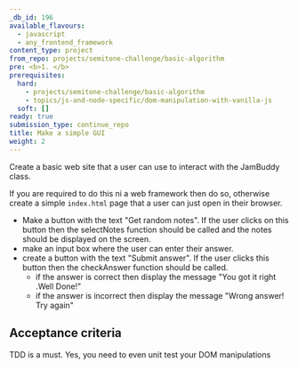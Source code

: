 ```yaml
---
_db_id: 196
available_flavours:
  - javascript
  - any_frontend_framework
content_type: project
from_repo: projects/semitone-challenge/basic-algorithm
pre: <b>1. </b>
prerequisites:
  hard:
    - projects/semitone-challenge/basic-algorithm
    - topics/js-and-node-specific/dom-manipulation-with-vanilla-js
  soft: []
ready: true
submission_type: continue_repo
title: Make a simple GUI
weight: 2
---
```


Create a basic web site that a user can use to interact with the JamBuddy class.

If you are required to do this ni a web framework then do so, otherwise create a simple `index.html` page that a user can just open in their browser.

- Make a button with the text "Get random notes". If the user clicks on this button then the selectNotes function should be called and the notes should be displayed on the screen.
- make an input box where the user can enter their answer.
- create a button with the text "Submit answer". If the user clicks this button then the checkAnswer function should be called.
  - if the answer is correct then display the message "You got it right .Well Done!"
  - if the answer is incorrect then display the message "Wrong answer! Try again"

## Acceptance criteria

TDD is a must. Yes, you need to even unit test your DOM manipulations
